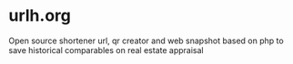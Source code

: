 # urlh.org

Open source shortener url, qr creator and web snapshot based on php to save historical comparables on real estate appraisal

